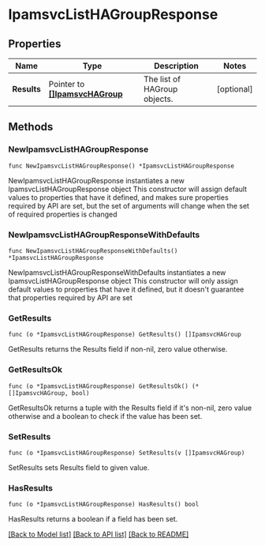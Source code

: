 # IpamsvcListHAGroupResponse

## Properties

Name | Type | Description | Notes
------------ | ------------- | ------------- | -------------
**Results** | Pointer to [**[]IpamsvcHAGroup**](IpamsvcHAGroup.md) | The list of HAGroup objects. | [optional] 

## Methods

### NewIpamsvcListHAGroupResponse

`func NewIpamsvcListHAGroupResponse() *IpamsvcListHAGroupResponse`

NewIpamsvcListHAGroupResponse instantiates a new IpamsvcListHAGroupResponse object
This constructor will assign default values to properties that have it defined,
and makes sure properties required by API are set, but the set of arguments
will change when the set of required properties is changed

### NewIpamsvcListHAGroupResponseWithDefaults

`func NewIpamsvcListHAGroupResponseWithDefaults() *IpamsvcListHAGroupResponse`

NewIpamsvcListHAGroupResponseWithDefaults instantiates a new IpamsvcListHAGroupResponse object
This constructor will only assign default values to properties that have it defined,
but it doesn't guarantee that properties required by API are set

### GetResults

`func (o *IpamsvcListHAGroupResponse) GetResults() []IpamsvcHAGroup`

GetResults returns the Results field if non-nil, zero value otherwise.

### GetResultsOk

`func (o *IpamsvcListHAGroupResponse) GetResultsOk() (*[]IpamsvcHAGroup, bool)`

GetResultsOk returns a tuple with the Results field if it's non-nil, zero value otherwise
and a boolean to check if the value has been set.

### SetResults

`func (o *IpamsvcListHAGroupResponse) SetResults(v []IpamsvcHAGroup)`

SetResults sets Results field to given value.

### HasResults

`func (o *IpamsvcListHAGroupResponse) HasResults() bool`

HasResults returns a boolean if a field has been set.


[[Back to Model list]](../README.md#documentation-for-models) [[Back to API list]](../README.md#documentation-for-api-endpoints) [[Back to README]](../README.md)


